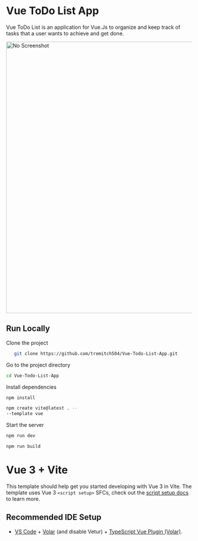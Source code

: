 # Vue ToDo List App

Vue ToDo List is an application for Vue.Js to organize and keep track of tasks that a user wants to achieve and get done.


<img scr="./Screenshots/webpageSC.png" alt="No Screenshot" width="738" />


## Run Locally
Clone the project

```bash
   git clone https://github.com/tremitch504/Vue-Todo-List-App.git
```

Go to the project directory

```bash
cd Vue-Todo-List-App
```

Install dependencies

```bash
npm install
```
```bash
npm create vite@latest . -- 
--template vue
```

Start the server
```bash 
npm run dev
```
```bash 
npm run build
```


















# Vue 3 + Vite

This template should help get you started developing with Vue 3 in Vite. The template uses Vue 3 `<script setup>` SFCs, check out the [script setup docs](https://v3.vuejs.org/api/sfc-script-setup.html#sfc-script-setup) to learn more.

## Recommended IDE Setup

- [VS Code](https://code.visualstudio.com/) + [Volar](https://marketplace.visualstudio.com/items?itemName=Vue.volar) (and disable Vetur) + [TypeScript Vue Plugin (Volar)](https://marketplace.visualstudio.com/items?itemName=Vue.vscode-typescript-vue-plugin).



